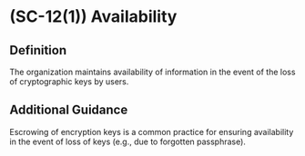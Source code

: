 
# (SC-12(1)) Availability

## Definition

The organization maintains availability of information in the event of the loss of cryptographic keys by users.

## Additional Guidance

Escrowing of encryption keys is a common practice for ensuring availability in the event of loss of keys (e.g., due to forgotten passphrase).
